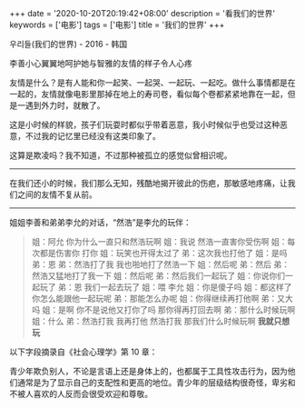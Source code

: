 +++
date = '2020-10-20T20:19:42+08:00'
description = '看我们的世界'
keywords = ['电影']
tags = ['电影']
title = '我们的世界'
+++

우리들(我们的世界) - 2016 - 韩国

李善小心翼翼地呵护她与智雅的友情的样子令人心疼

友情是什么？是有人能和你一起笑、一起哭、一起玩、一起吃。做什么事情都是在一起的，友情就像电影里那掉在地上的寿司卷，看似每个卷都紧紧地靠在一起，但是一遇到外力时，就散了。

这是小时候的样貌，孩子们玩耍时都似乎带着恶意，我小时候似乎也受过这种恶意，不过我的记忆里已经没有这类印象了。

这算是欺凌吗？我不知道，不过那种被孤立的感觉似曾相识呢。

---

在我们还小的时候，我们那么无知，残酷地揭开彼此的伤疤，那敏感地疼痛，让我们之间的友情不复从前。

---

姐姐李善和弟弟李允的对话，“然浩”是李允的玩伴：

> 姐：阿允 你为什么一直只和然浩玩啊
> 姐：我说 然浩一直害你受伤啊
> 姐：每次都是伤害你 打你
> 姐：玩笑也开得太过了
> 弟：这次我也打他了
> 姐：是吗
> 弟：恩
> 弟：然浩打了我 我也啪地打了然浩一下
> 姐：然后呢
> 弟：然后
> 弟：然浩又猛地打了我一下
> 姐：然后呢
> 弟：然后我们一起玩了
> 姐：你说你们一起玩了
> 弟：恩 我们一起去玩了
> 姐：喂 李允
> 姐：你是傻子吗
> 姐：都这样了你怎么能跟他一起玩呢
> 弟：那能怎么办呢
> 姐：你得继续再打他啊
> 弟：又大吗
> 姐：是啊 你不是说他又打你了吗 那你得再打回去啊
> 弟：那什么时候玩啊
> 姐：什么
> 弟：然浩打我 我再打他 然浩打我 那我们什么时候玩啊 **我就只想玩**

以下字段摘录自《社会心理学》第 10 章：

青少年欺负别人，不论是言语上还是身体上的，也都属于工具性攻击行为，因为他们通常是为了显示自己的支配性和更高的地位。青少年的层级结构很奇怪，卑劣和不被人喜欢的人反而会很受欢迎和尊敬。
